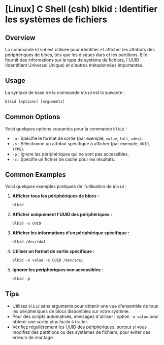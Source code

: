 # [Linux] C Shell (csh) blkid : Identifier les systèmes de fichiers

## Overview
La commande `blkid` est utilisée pour identifier et afficher les attributs des périphériques de blocs, tels que les disques durs et les partitions. Elle fournit des informations sur le type de système de fichiers, l'UUID (Identifiant Universel Unique) et d'autres métadonnées importantes.

## Usage
La syntaxe de base de la commande `blkid` est la suivante :

```csh
blkid [options] [arguments]
```

## Common Options
Voici quelques options courantes pour la commande `blkid` :

- `-o` : Spécifie le format de sortie (par exemple, `value`, `full`, `udev`).
- `-s` : Sélectionne un attribut spécifique à afficher (par exemple, `UUID`, `TYPE`).
- `-p` : Ignore les périphériques qui ne sont pas accessibles.
- `-c` : Spécifie un fichier de cache pour les résultats.

## Common Examples
Voici quelques exemples pratiques de l'utilisation de `blkid` :

1. **Afficher tous les périphériques de blocs :**
   ```csh
   blkid
   ```

2. **Afficher uniquement l'UUID des périphériques :**
   ```csh
   blkid -s UUID
   ```

3. **Afficher les informations d'un périphérique spécifique :**
   ```csh
   blkid /dev/sda1
   ```

4. **Utiliser un format de sortie spécifique :**
   ```csh
   blkid -o value -s UUID /dev/sda1
   ```

5. **Ignorer les périphériques non accessibles :**
   ```csh
   blkid -p
   ```

## Tips
- Utilisez `blkid` sans arguments pour obtenir une vue d'ensemble de tous les périphériques de blocs disponibles sur votre système.
- Pour des scripts automatisés, envisagez d'utiliser l'option `-o value` pour obtenir une sortie plus facile à traiter.
- Vérifiez régulièrement les UUID des périphériques, surtout si vous modifiez des partitions ou des systèmes de fichiers, pour éviter des erreurs de montage.
